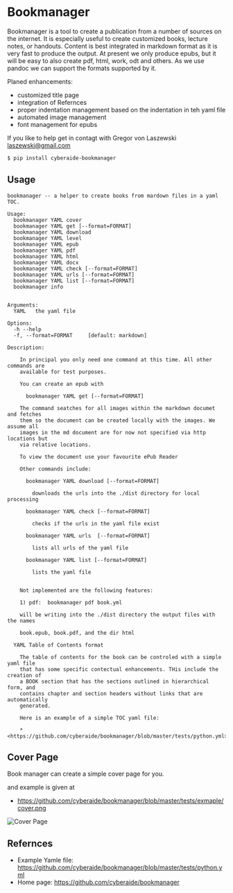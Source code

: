 
# Bookmanager

Bookmanager is a tool to create a publication from a number of sources on the
internet. It is especially useful to create customized books, lecture notes, or
handouts. Content is best integrated in markdown format as it is very fast to
produce the output. At present we only produce epubs, but it will be easy to
also create pdf, html, work, odt and others. As we use pandoc we can support the
formats supported by it.

Planed enhancements:

* customized title page
* integration of Refernces
* proper indentation management based on the indentation in teh yaml file
* automated image management
* font management for epubs

If you like to help get in contagt with Gregor von Laszewski
<laszewski@gmail.com>

```bash
$ pip install cyberaide-bookmanager
```

## Usage

```
bookmanager -- a helper to create books from mardown files in a yaml TOC.

Usage:
  bookmanager YAML cover
  bookmanager YAML get [--format=FORMAT]
  bookmanager YAML download
  bookmanager YAML level
  bookmanager YAML epub
  bookmanager YAML pdf
  bookmanager YAML html
  bookmanager YAML docx
  bookmanager YAML check [--format=FORMAT]
  bookmanager YAML urls [--format=FORMAT]
  bookmanager YAML list [--format=FORMAT]
  bookmanager info


Arguments:
  YAML   the yaml file

Options:
  -h --help
  -f, --format=FORMAT     [default: markdown]

Description:

    In principal you only need one command at this time. All other commands are
    available for test purposes.

    You can create an epub with

      bookmanager YAML get [--format=FORMAT]

    The command seatches for all images within the markdown documet and fetches
    them so the document can be created locally with the images. We assume all
    images in the md document are for now not specified via http locations but
    via relative locations.

    To view the document use your favourite ePub Reader

    Other commands include:

      bookmanager YAML download [--format=FORMAT]

        downloads the urls into the ./dist directory for local processing

      bookmanager YAML check [--format=FORMAT]

        checks if the urls in the yaml file exist

      bookmanager YAML urls  [--format=FORMAT]

        lists all urls of the yaml file

      bookmanager YAML list [--format=FORMAT]

        lists the yaml file


    Not implemented are the following features:

    1) pdf:  bookmanager pdf book.yml

    will be writing into the ./dist directory the output files with the names

    book.epub, book.pdf, and the dir html

  YAML Table of Contents format

    The table of contents for the book can be controled with a simple yaml file
    that has some specific contectual enhancements. THis include the creation of
    a BOOK section that has the sections outlined in hierarchical form, and
    contains chapter and section headers without links that are automatically
    generated.

    Here is an example of a simple TOC yaml file:

    * <https://github.com/cyberaide/bookmanager/blob/master/tests/python.yml>
```
## Cover Page 

Book manager can create a simple cover page for you.

and example is given at 

* <https://github.com/cyberaide/bookmanager/blob/master/tests/exmaple/cover.png>

![Cover Page](https://github.com/cyberaide/bookmanager/raw/master/tests/exmaple/cover.png|width=100)


## Refernces

* Example Yamle file: <https://github.com/cyberaide/bookmanager/blob/master/tests/python.yml>
* Home page: <https://github.com/cyberaide/bookmanager>



